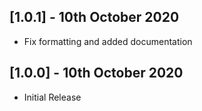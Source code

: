 ## [1.0.1] - 10th October 2020

- Fix formatting and added documentation

## [1.0.0] - 10th October 2020

- Initial Release
